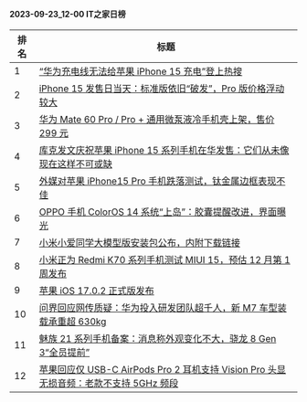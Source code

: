 #### 2023-09-23_12-00  IT之家日榜

| 排名 | 标题|
| --- | ---|
| 1 | [“华为充电线无法给苹果 iPhone 15 充电”登上热搜](https://www.ithome.com/0/721/056.htm) |
| 2 | [iPhone 15 发售日当天：标准版依旧“破发”，Pro 版价格浮动较大](https://www.ithome.com/0/720/947.htm) |
| 3 | [华为 Mate 60 Pro / Pro + 通用微泵液冷手机壳上架，售价 299 元](https://www.ithome.com/0/721/032.htm) |
| 4 | [库克发文庆祝苹果 iPhone 15 系列手机在华发售：它们从未像现在这样不可或缺](https://www.ithome.com/0/721/085.htm) |
| 5 | [外媒对苹果 iPhone15 Pro 手机跌落测试，钛金属边框表现不佳](https://www.ithome.com/0/721/065.htm) |
| 6 | [OPPO 手机 ColorOS 14 系统“上岛”：胶囊提醒改进，界面曝光](https://www.ithome.com/0/720/911.htm) |
| 7 | [小米小爱同学大模型版安装包公布，内附下载链接](https://www.ithome.com/0/721/068.htm) |
| 8 | [小米正为 Redmi K70 系列手机测试 MIUI 15，预估 12 月第 1 周发布](https://www.ithome.com/0/720/919.htm) |
| 9 | [苹果 iOS 17.0.2 正式版发布](https://www.ithome.com/0/721/093.htm) |
| 10 | [问界回应网传质疑：华为投入研发团队超千人，新 M7 车型装载承重超 630kg](https://www.ithome.com/0/720/976.htm) |
| 11 | [魅族 21 系列手机备案：消息称外观变化不大，骁龙 8 Gen 3“全员提前”](https://www.ithome.com/0/721/076.htm) |
| 12 | [苹果回应仅 USB-C AirPods Pro 2 耳机支持 Vision Pro 头显无损音频：老款不支持 5GHz 频段](https://www.ithome.com/0/721/087.htm) |
